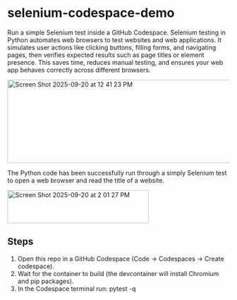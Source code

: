 # selenium-codespace-demo

Run a simple Selenium test inside a GitHub Codespace.  Selenium testing in Python automates web browsers to test websites and web applications. It simulates user actions like clicking buttons, filling forms, and navigating pages, then verifies expected results such as page titles or element presence. This saves time, reduces manual testing, and ensures your web app behaves correctly across different browsers.

<img width="766" height="189" alt="Screen Shot 2025-09-20 at 12 41 23 PM" src="https://github.com/user-attachments/assets/aec24948-7d53-4959-8fe3-5042692b8d52" />

The Python code has been successfully run through a simply Selenium test to open a web browser and read the title of a website. <br>

<img width="320" height="75" alt="Screen Shot 2025-09-20 at 2 01 27 PM" src="https://github.com/user-attachments/assets/a0fa5281-76f1-450f-aced-5c839bb356e6" />

## Steps
1. Open this repo in a GitHub Codespace (Code → Codespaces → Create codespace).
2. Wait for the container to build (the devcontainer will install Chromium and pip packages).
3. In the Codespace terminal run:
pytest -q
